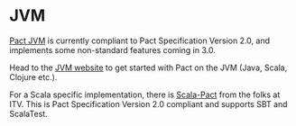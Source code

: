 # JVM

[Pact JVM](https://github.com/DiUS/pact-jvm) is currently compliant to Pact Specification Version 2.0, and implements some non-standard features coming in 3.0.

Head to the [JVM website](https://github.com/DiUS/pact-jvm) to get started with Pact on the JVM (Java, Scala, Clojure etc.).

For a Scala specific implementation, there is [Scala-Pact](https://github.com/ITV/scala-pact) from the folks at ITV. This is Pact Specification Version 2.0 compliant and supports SBT and ScalaTest.
